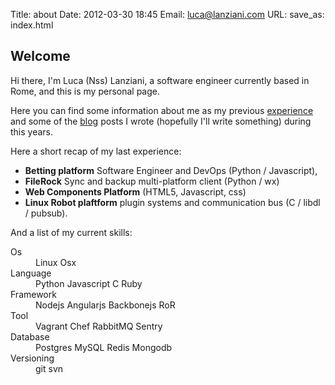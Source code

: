 Title: about
Date: 2012-03-30 18:45
Email: luca@lanziani.com
URL:
save_as: index.html

## Welcome

Hi there, I'm Luca (Nss) Lanziani, a software engineer currently based in Rome, and this is my personal page.

Here you can find some information about me as my previous [experience](pages/experience.html) and some of the [blog](blog/) posts I wrote (hopefully I'll write something) during this years.

Here a short recap of my last experience:

* __Betting platform__ Software Engineer and DevOps (Python / Javascript),
* __FileRock__ Sync and backup multi-platform client (Python / wx)
* __Web Components Platform__ (HTML5, Javascript, css)
* __Linux Robot plaftform__ plugin systems and communication bus (C / libdl / pubsub).

And a list of my current skills:

<dl class="dl-horizontal">
	<dt>Os</dt>
	<dd>
	  <span class="label label-info">Linux</span>
	  <span class="label label-info">Osx</span>
	</dd>
	<dt>Language</dt>
	<dd>
	  <span class="label label-default">Python</span>
	  <span class="label label-default">Javascript</span>
	  <span class="label label-default">C</span>
	  <span class="label label-default">Ruby</span>
	</dd>
	<dt>Framework</dt>
	<dd>
	  <span class="label label-success">Nodejs</span>
	  <span class="label label-success">Angularjs</span>
	  <span class="label label-success">Backbonejs</span>
	  <span class="label label-success">RoR</span>
	</dd>
	<dt>Tool</dt>
	<dd>
	  <span class="label label-primary">Vagrant</span>
	  <span class="label label-primary">Chef</span>
	  <span class="label label-primary">RabbitMQ</span>
	  <span class="label label-primary">Sentry</span>
	</dd>
	<dt>Database</dt>
	<dd>
	  <span class="label label-danger">Postgres</span>
	  <span class="label label-danger">MySQL</span>
	  <span class="label label-danger">Redis</span>
	  <span class="label label-danger">Mongodb</span>
	</dd>
	<dt>Versioning</dt>
	<dd>
	  <span class="label label-warning">git</span>
	  <span class="label label-warning">svn</span>
	</dd>
</dl>
